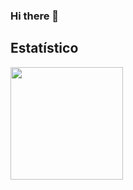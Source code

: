 ### Hi there 👋

<!--
**brazadrian/brazadrian** is a ✨ _special_ ✨ repository because its `README.md` (this file) appears on your GitHub profile.

Here are some ideas to get you started:

- 🔭 I’m currently working on ...
- 🌱 I’m currently learning ...
- 👯 I’m looking to collaborate on ...
- 🤔 I’m looking for help with ...
- 💬 Ask me about ...
- 📫 How to reach me: ...
- 😄 Pronouns: ...
- ⚡ Fun fact: ...
-->

## Estatístico
<div>
<a>
<img height="180em" src="https://github-readme-stats.vercel.app/api/top-langs/?username=brazadrian&theme=dracula&layout=compact"/>
</a>
</div>
